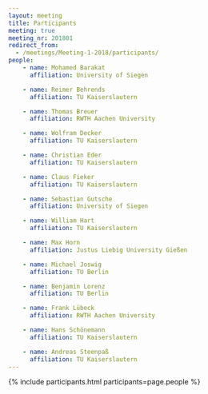 ```yaml
---
layout: meeting
title: Participants
meeting: true
meeting_nr: 201801
redirect_from:
  - /meetings/Meeting-1-2018/participants/
people:
    - name: Mohamed Barakat
      affiliation: University of Siegen

    - name: Reimer Behrends
      affiliation: TU Kaiserslautern

    - name: Thomas Breuer
      affiliation: RWTH Aachen University

    - name: Wolfram Decker
      affiliation: TU Kaiserslautern

    - name: Christian Eder
      affiliation: TU Kaiserslautern

    - name: Claus Fieker
      affiliation: TU Kaiserslautern

    - name: Sebastian Gutsche
      affiliation: University of Siegen

    - name: William Hart
      affiliation: TU Kaiserslautern

    - name: Max Horn
      affiliation: Justus Liebig University Gießen

    - name: Michael Joswig
      affiliation: TU Berlin

    - name: Benjamin Lorenz
      affiliation: TU Berlin

    - name: Frank Lübeck
      affiliation: RWTH Aachen University

    - name: Hans Schönemann
      affiliation: TU Kaiserslautern

    - name: Andreas Steenpaß
      affiliation: TU Kaiserslautern
---
```


{% include participants.html participants=page.people %}
